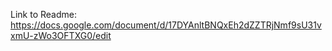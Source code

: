 Link to Readme: https://docs.google.com/document/d/17DYAnltBNQxEh2dZZTRjNmf9sU31vxmU-zWo3OFTXG0/edit